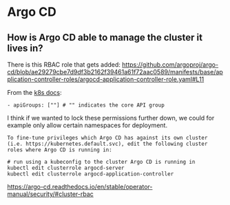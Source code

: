 # Argo CD
## How is Argo CD able to manage the cluster it lives in?
There is this RBAC role that gets added: https://github.com/argoproj/argo-cd/blob/ae29279cbe7d9df3b2162f39461a61f72aac0589/manifests/base/application-controller-roles/argocd-application-controller-role.yaml#L11

From the [k8s docs](https://kubernetes.io/docs/reference/access-authn-authz/rbac/#role-and-clusterrole): 
```
- apiGroups: [""] # "" indicates the core API group
```

I think if we wanted to lock these permissions further down, we could for example only allow certain namespaces for deployment.
```
To fine-tune privileges which Argo CD has against its own cluster (i.e. https://kubernetes.default.svc), edit the following cluster roles where Argo CD is running in:

# run using a kubeconfig to the cluster Argo CD is running in
kubectl edit clusterrole argocd-server
kubectl edit clusterrole argocd-application-controller
```
https://argo-cd.readthedocs.io/en/stable/operator-manual/security/#cluster-rbac


